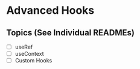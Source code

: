 # Advanced Hooks

## Topics (See Individual READMEs)

- [ ] useRef
- [ ] useContext
- [ ] Custom Hooks